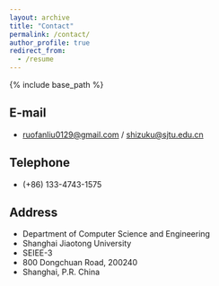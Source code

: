 ```yaml
---
layout: archive
title: "Contact"
permalink: /contact/
author_profile: true
redirect_from:
  - /resume
---
```


{% include base_path %}

## E-mail
* ruofanliu0129@gmail.com / shizuku@sjtu.edu.cn
 
## Telephone
* (+86) 133-4743-1575

## Address
* Department of Computer Science and Engineering
* Shanghai Jiaotong University 
* SEIEE-3
* 800 Dongchuan Road, 200240
* Shanghai, P.R. China
